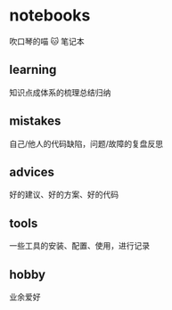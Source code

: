 # notebooks

吹口琴的喵 🐱 笔记本

## learning

知识点成体系的梳理总结归纳

## mistakes

自己/他人的代码缺陷，问题/故障的复盘反思

## advices

好的建议、好的方案、好的代码

## tools

一些工具的安装、配置、使用，进行记录

## hobby

业余爱好
